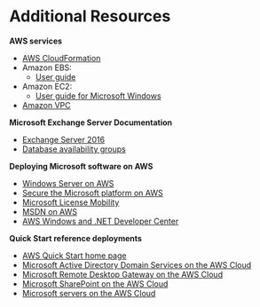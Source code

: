 # Additional Resources<a name="resources"></a>

**AWS services**
+ [AWS CloudFormation](https://aws.amazon.com/documentation/cloudformation/)
+ Amazon EBS:
  + [User guide](https://docs.aws.amazon.com/AWSEC2/latest/UserGuide/AmazonEBS.html)
+ Amazon EC2:
  + [User guide for Microsoft Windows](https://docs.aws.amazon.com/AWSEC2/latest/WindowsGuide/)
+ [Amazon VPC](https://aws.amazon.com/documentation/vpc/)

**Microsoft Exchange Server Documentation**
+ [Exchange Server 2016](https://docs.microsoft.com/en-us/Exchange/exchange-server?view=exchserver-2019)
+ [Database availability groups](https://docs.microsoft.com/en-us/Exchange/high-availability/database-availability-groups/database-availability-groups?view=exchserver-2019)

**Deploying Microsoft software on AWS**
+ [Windows Server on AWS](https://aws.amazon.com/windows/)
+ [Secure the Microsoft platform on AWS](https://d0.awsstatic.com/whitepapers/aws-microsoft-platform-security.pdf)
+ [Microsoft License Mobility](https://aws.amazon.com/windows/mslicensemobility/)
+ [MSDN on AWS](https://aws.amazon.com/windows/msdn/)
+ [AWS Windows and \.NET Developer Center](https://aws.amazon.com/net/)

**Quick Start reference deployments**
+ [AWS Quick Start home page](https://aws.amazon.com/quickstart/)
+ [Microsoft Active Directory Domain Services on the AWS Cloud ](https://docs.aws.amazon.com/quickstart/latest/active-directory-ds/welcome.html)
+ [Microsoft Remote Desktop Gateway on the AWS Cloud ](https://docs.aws.amazon.com/quickstart/latest/rd-gateway/welcome.html)
+ [Microsoft SharePoint on the AWS Cloud](https://docs.aws.amazon.com/quickstart/latest/sharepoint/welcome.html)
+ [Microsoft servers on the AWS Cloud](https://docs.aws.amazon.com/quickstart/latest/microsoft-servers/welcome.html)